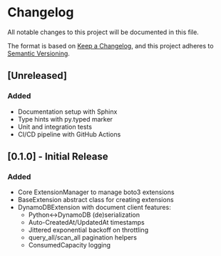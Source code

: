 # Changelog

All notable changes to this project will be documented in this file.

The format is based on [Keep a Changelog](https://keepachangelog.com/en/1.0.0/),
and this project adheres to [Semantic Versioning](https://semver.org/spec/v2.0.0.html).

## [Unreleased]

### Added
- Documentation setup with Sphinx
- Type hints with py.typed marker
- Unit and integration tests
- CI/CD pipeline with GitHub Actions

## [0.1.0] - Initial Release

### Added
- Core ExtensionManager to manage boto3 extensions
- BaseExtension abstract class for creating extensions
- DynamoDBExtension with document client features:
  - Python↔DynamoDB (de)serialization
  - Auto-CreatedAt/UpdatedAt timestamps
  - Jittered exponential backoff on throttling
  - query_all/scan_all pagination helpers
  - ConsumedCapacity logging